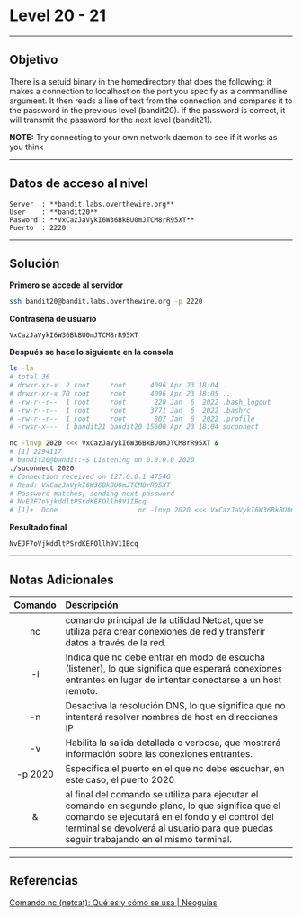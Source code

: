 # Level 20 - 21
---

## Objetivo 
There is a setuid binary in the homedirectory that does the following: it makes a connection to localhost on the port you specify as a commandline argument. It then reads a line of text from the connection and compares it to the password in the previous level (bandit20). If the password is correct, it will transmit the password for the next level (bandit21).

**NOTE:** Try connecting to your own network daemon to see if it works as you think

---
## Datos de acceso al nivel 

```
Server  : **bandit.labs.overthewire.org**
User    : **bandit20**
Pasword : **VxCazJaVykI6W36BkBU0mJTCM8rR95XT**
Puerto  : 2220 
```

---
## Solución 

**Primero se accede al servidor**
```bash
ssh bandit20@bandit.labs.overthewire.org -p 2220
```
**Contraseña de usuario**
```
VxCazJaVykI6W36BkBU0mJTCM8rR95XT
```

**Después se hace lo siguiente en la consola**

```bash
ls -la
# total 36
# drwxr-xr-x  2 root     root      4096 Apr 23 18:04 .
# drwxr-xr-x 70 root     root      4096 Apr 23 18:05 ..
# -rw-r--r--  1 root     root       220 Jan  6  2022 .bash_logout
# -rw-r--r--  1 root     root      3771 Jan  6  2022 .bashrc
# -rw-r--r--  1 root     root       807 Jan  6  2022 .profile
# -rwsr-x---  1 bandit21 bandit20 15600 Apr 23 18:04 suconnect

nc -lnvp 2020 <<< VxCazJaVykI6W36BkBU0mJTCM8rR95XT &
# [1] 2294117
# bandit20@bandit:~$ Listening on 0.0.0.0 2020
./suconnect 2020
# Connection received on 127.0.0.1 47546
# Read: VxCazJaVykI6W36BkBU0mJTCM8rR95XT
# Password matches, sending next password
# NvEJF7oVjkddltPSrdKEFOllh9V1IBcq
# [1]+  Done                    nc -lnvp 2020 <<< VxCazJaVykI6W36BkBU0mJTCM8rR95XT
```

**Resultado final**

```
NvEJF7oVjkddltPSrdKEFOllh9V1IBcq
```

---
## Notas Adicionales 

|**Comando** | **Descripción** |
|:---------:|:-------------|
| nc|comando principal de la utilidad Netcat, que se utiliza para crear conexiones de red y transferir datos a través de la red.
| -l | Indica que nc debe entrar en modo de escucha (listener), lo que significa que esperará conexiones entrantes en lugar de intentar conectarse a un host remoto.
| -n |Desactiva la resolución DNS, lo que significa que no intentará resolver nombres de host en direcciones IP
| -v |Habilita la salida detallada o verbosa, que mostrará información sobre las conexiones entrantes.
| -p 2020 | Especifica el puerto en el que nc debe escuchar, en este caso, el puerto 2020
| & |al final del comando se utiliza para ejecutar el comando en segundo plano, lo que significa que el comando se ejecutará en el fondo y el control del terminal se devolverá al usuario para que puedas seguir trabajando en el mismo terminal.


---
## Referencias 

[Comando nc (netcat): Qué es y cómo se usa | Neoguias](https://www.neoguias.com/comando-nc/)
